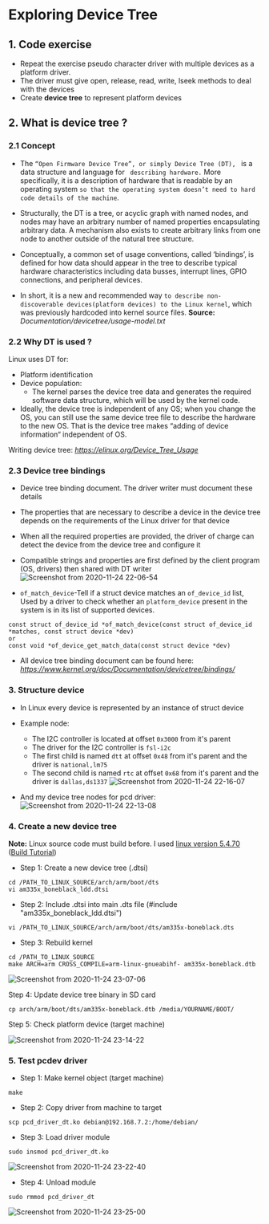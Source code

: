 <h1> Exploring Device Tree </h1>

## 1. Code exercise
- Repeat the exercise pseudo character driver with multiple devices as a platform driver.
- The driver must give open, release, read, write, lseek methods to deal with the devices
- Create **device tree** to represent platform devices

## 2. What is device tree ?
### 2.1 Concept
- The `“Open Firmware Device Tree”, or simply Device Tree (DT), ` is a data structure and language for ` describing hardware.` More specifically, it is a description of hardware that is readable by an operating system `so that the operating system doesn’t need to hard code details of the machine`.
- Structurally, the DT is a tree, or acyclic graph with named nodes, and nodes may have an arbitrary number of named properties encapsulating arbitrary data. A mechanism also exists to create arbitrary links from one node to another outside of the natural tree structure.
- Conceptually, a common set of usage conventions, called ‘bindings’, is defined for how data should appear in the tree to describe typical hardware characteristics including data busses, interrupt lines, GPIO connections, and peripheral devices.

- In short, it is a new and recommended way `to describe non-discoverable devices(platform devices) to the Linux kernel`, which was previously hardcoded into kernel source files. 
**Source:** *Documentation/devicetree/usage-model.txt*

### 2.2 Why DT is used ?
Linux uses DT for:
- Platform identification
- Device population:
    + The kernel parses the device tree data and generates the required software data structure, which will be used by the kernel code.
- Ideally, the device tree is independent of any OS; when you change the OS, you can still use the same device tree file to describe the hardware to the new OS. That is the device tree makes “adding of device information“ independent of OS.

Writing device tree: *https://elinux.org/Device_Tree_Usage*

### 2.3 Device tree bindings
- Device tree binding document. The driver writer must document these details
- The properties that are necessary to describe a device in the device tree depends on the requirements of the Linux driver for that device
- When all the required properties are provided, the driver of charge can detect the device from the device tree and configure it
- Compatible strings and properties are first defined by the client program (OS, drivers) then shared with DT writer
![Screenshot from 2020-11-24 22-06-54](https://user-images.githubusercontent.com/32474027/100098450-69870200-2ea1-11eb-8c0c-63d9f51564b6.png)

- `of_match_device`-Tell if a struct device matches an `of_device_id` list, Used by a driver to check whether an `platform_device` present in the system is in its list of supported devices.

```
const struct of_device_id *of_match_device(const struct of_device_id *matches, const struct device *dev)
or
const void *of_device_get_match_data(const struct device *dev)
```

- All device tree binding document can be found here:
*https://www.kernel.org/doc/Documentation/devicetree/bindings/*

### 3. Structure device
- In Linux every device is represented by an instance of struct device
- Example node:
    + The I2C controller is located at offset `0x3000` from it's parent
    + The driver for the I2C controller is `fsl-i2c`
    + The first child is named `dtt` at offset `0x48` from it's parent and the driver is `national,lm75`
    + The second child is named `rtc` at offset `0x68` from it's parent and the driver is `dallas,ds1337`
![Screenshot from 2020-11-24 22-16-07](https://user-images.githubusercontent.com/32474027/100099379-b4554980-2ea2-11eb-8b54-d7da808d079e.png)

- And my device tree nodes for pcd driver:
![Screenshot from 2020-11-24 22-13-08](https://user-images.githubusercontent.com/32474027/100099206-735d3500-2ea2-11eb-937c-d4468dc3056c.png)

### 4. Create a new device tree
**Note:** Linux source code must build before. I used [linux version 5.4.70](https://github.com/beagleboard/linux) ([Build Tutorial](https://github.com/nghiaphamsg/BeagleBone_Black_Embedded/tree/master/02_Gerenate_UBoot_RFS#-the-third-stage-generate-linux-image-))

- Step 1: Create a new device tree (.dtsi)
```shell
cd /PATH_TO_LINUX_SOURCE/arch/arm/boot/dts
vi am335x_boneblack_ldd.dtsi
```

- Step 2: Include .dtsi into main .dts file (#include "am335x_boneblack_ldd.dtsi")
```shell
vi /PATH_TO_LINUX_SOURCE/arch/arm/boot/dts/am335x-boneblack.dts
```

- Step 3: Rebuild kernel
```
cd /PATH_TO_LINUX_SOURCE
make ARCH=arm CROSS_COMPILE=arm-linux-gnueabihf- am335x-boneblack.dtb
```
![Screenshot from 2020-11-24 23-07-06](https://user-images.githubusercontent.com/32474027/100104972-2aa97a00-2eaa-11eb-9dd8-45eaf8e858c8.png)

Step 4: Update device tree binary in SD card
```shell
cp arch/arm/boot/dts/am335x-boneblack.dtb /media/YOURNAME/BOOT/
```

Step 5: Check platform device (target machine)

![Screenshot from 2020-11-24 23-14-22](https://user-images.githubusercontent.com/32474027/100105634-f1253e80-2eaa-11eb-9505-2097d978c776.png)

### 5. Test pcdev driver
- Step 1: Make kernel object (target machine)
```shell
make
```
- Step 2: Copy driver from machine to target
```
scp pcd_driver_dt.ko debian@192.168.7.2:/home/debian/
```

- Step 3: Load driver module
```
sudo insmod pcd_driver_dt.ko
```
![Screenshot from 2020-11-24 23-22-40](https://user-images.githubusercontent.com/32474027/100106556-0484d980-2eac-11eb-9434-44f12136e71d.png)

- Step 4: Unload module
```
sudo rmmod pcd_driver_dt
```
![Screenshot from 2020-11-24 23-25-00](https://user-images.githubusercontent.com/32474027/100106773-4e6dbf80-2eac-11eb-8599-8f5d688be8cc.png)
